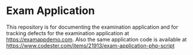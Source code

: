 # Exam Application
This repository is for documenting the examination application and for tracking defects for the examination application at https://examappdemo.com. Also the same application code is available at https://www.codester.com/items/21913/exam-application-php-script

